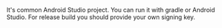 It's common Android Studio project.
You can run it with gradle or Android Studio.
For release build you should provide your own signing key.